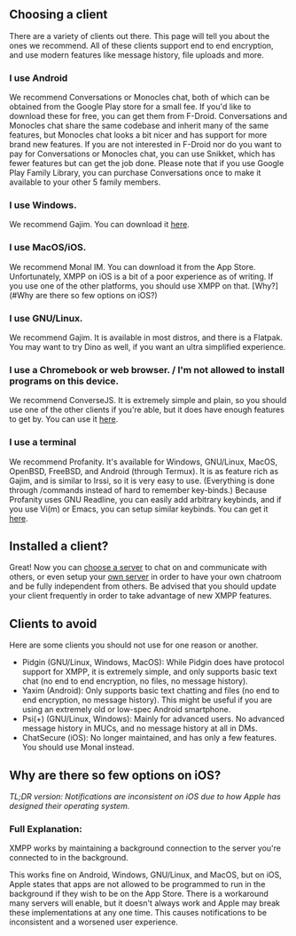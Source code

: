 ## Choosing a client
There are a variety of clients out there. This page will tell you about the ones we recommend. All of these clients support end to end encryption, and use modern features like message history, file uploads and more.

### I use Android
We recommend Conversations or Monocles chat, both of which can be obtained from the Google Play store for a small fee. If you'd like to download these for free, you can get them from F-Droid. Conversations and Monocles chat share the same codebase and inherit many of the same features, but Monocles chat looks a bit nicer and has support for more brand new features.
If you are not interested in F-Droid nor do you want to pay for Conversations or Monocles chat, you can use Snikket, which has fewer features but can get the job done. Please note that if you use Google Play Family Library, you can purchase Conversations once to make it available to your other 5 family members.

### I use Windows.
We recommend Gajim. You can download it [here](https://gajim.org/).

### I use MacOS/iOS.
We recommend Monal IM. You can download it from the App Store. Unfortunately, XMPP on iOS is a bit of a poor experience as of writing. If you use one of the other platforms, you should use XMPP on that. [Why?](#Why are there so few options on iOS?)

### I use GNU/Linux.
We recommend Gajim. It is available in most distros, and there is a Flatpak. You may want to try Dino as well, if you want an ultra simplified experience.

### I use a Chromebook or web browser. / I'm not allowed to install programs on this device.
We recommend ConverseJS. It is extremely simple and plain, so you should use one of the other clients if you're able, but it does have enough features to get by. You can use it  [here](https://chat.conversejs.org/).

### I use a terminal
We recommend Profanity. It's available for Windows, GNU/Linux, MacOS, OpenBSD, FreeBSD, and Android (through Termux). It is as feature rich as Gajim, and is similar to Irssi, so it is very easy to use. (Everything is done through /commands instead of hard to remember key-binds.) Because Profanity uses GNU Readline, you can easily add arbitrary keybinds, and if you use Vi(m) or Emacs, you can setup similar keybinds. You can get it [here](https://profanity-im.github.io/).

## Installed a client?
Great! Now you can [choose a server](Servers.md) to chat on and communicate with others, or even setup your [own server](Host%20your%20own%20server.md) in order to have your own chatroom and be fully independent from others. Be advised that you should update your client frequently in order to take advantage of new XMPP features.

## Clients to avoid
Here are some clients you should not use for one reason or another.

- Pidgin (GNU/Linux, Windows, MacOS): While Pidgin does have protocol support for XMPP, it is extremely simple, and only supports basic text chat (no end to end encryption, no files, no message history).
- Yaxim (Android): Only supports basic text chatting and files (no end to end encryption, no message history). This might be useful if you are using an extremely old or low-spec Android smartphone.
- Psi(+) (GNU/Linux, Windows): Mainly for advanced users. No advanced message history in MUCs, and no message history at all in DMs.
- ChatSecure (iOS): No longer maintained, and has only a few features. You should use Monal instead.

## Why are there so few options on iOS?
*TL;DR version: Notifications are inconsistent on iOS due to how Apple has designed their operating system.*

### Full Explanation:
XMPP works by maintaining a background connection to the server you're connected to in the background.

This works fine on Android, Windows, GNU/Linux, and MacOS, but on iOS, Apple states that apps are not allowed to be programmed to run in the background if they wish to be on the App Store. There is a workaround many servers will enable, but it doesn't always work and Apple may break these implementations at any one time. This causes notifications to be inconsistent and a worsened user experience.